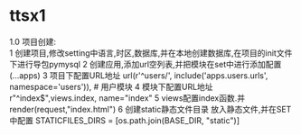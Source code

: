 # ttsx1
1.0 项目创建: <br>
1 创建项目,修改setting中语言,时区,数据库,并在本地创建数据库,在项目的init文件下进行导包pymysql
2 创建应用,添加url空列表,并把模块在set中进行添加配置(...apps)
3 项目下配置URL地址    url(r'^users/', include('apps.users.urls', namespace='users')),      # 用户模块
4 模块下配置URL地址   r"^index$",views.index, name="index"
5 views配置index函数.并render(request,"index.html")
6 创建static静态文件目录 放入静态文件,并在SET中配置 STATICFILES_DIRS = [os.path.join(BASE_DIR, "static")]
    
    
